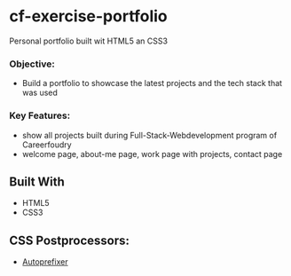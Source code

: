 # cf-exercise-portfolio
Personal portfolio built wit HTML5 an CSS3

### Objective:
- Build a portfolio to showcase the latest projects and the tech stack that was used


### Key Features:
- show all projects built during Full-Stack-Webdevelopment program of Careerfoudry 
- welcome page, about-me page, work page with projects, contact page

## Built With
- HTML5
- CSS3

## CSS Postprocessors:
- [Autoprefixer ](https://autoprefixer.github.io/)
